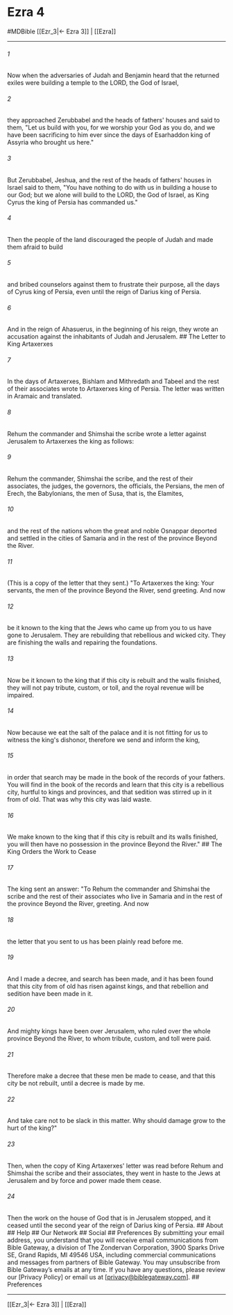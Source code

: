 # Ezra 4
#MDBible
[[Ezr_3|← Ezra 3]] | [[Ezra]]

***


###### 1 
Now when the adversaries of Judah and Benjamin heard that the returned exiles were building a temple to the LORD, the God of Israel, 

###### 2 
they approached Zerubbabel and the heads of fathers' houses and said to them, "Let us build with you, for we worship your God as you do, and we have been sacrificing to him ever since the days of Esarhaddon king of Assyria who brought us here." 

###### 3 
But Zerubbabel, Jeshua, and the rest of the heads of fathers' houses in Israel said to them, "You have nothing to do with us in building a house to our God; but we alone will build to the LORD, the God of Israel, as King Cyrus the king of Persia has commanded us." 

###### 4 
Then the people of the land discouraged the people of Judah and made them afraid to build 

###### 5 
and bribed counselors against them to frustrate their purpose, all the days of Cyrus king of Persia, even until the reign of Darius king of Persia. 

###### 6 
And in the reign of Ahasuerus, in the beginning of his reign, they wrote an accusation against the inhabitants of Judah and Jerusalem. ## The Letter to King Artaxerxes 

###### 7 
In the days of Artaxerxes, Bishlam and Mithredath and Tabeel and the rest of their associates wrote to Artaxerxes king of Persia. The letter was written in Aramaic and translated. 

###### 8 
Rehum the commander and Shimshai the scribe wrote a letter against Jerusalem to Artaxerxes the king as follows: 

###### 9 
Rehum the commander, Shimshai the scribe, and the rest of their associates, the judges, the governors, the officials, the Persians, the men of Erech, the Babylonians, the men of Susa, that is, the Elamites, 

###### 10 
and the rest of the nations whom the great and noble Osnappar deported and settled in the cities of Samaria and in the rest of the province Beyond the River. 

###### 11 
(This is a copy of the letter that they sent.) "To Artaxerxes the king: Your servants, the men of the province Beyond the River, send greeting. And now 

###### 12 
be it known to the king that the Jews who came up from you to us have gone to Jerusalem. They are rebuilding that rebellious and wicked city. They are finishing the walls and repairing the foundations. 

###### 13 
Now be it known to the king that if this city is rebuilt and the walls finished, they will not pay tribute, custom, or toll, and the royal revenue will be impaired. 

###### 14 
Now because we eat the salt of the palace and it is not fitting for us to witness the king's dishonor, therefore we send and inform the king, 

###### 15 
in order that search may be made in the book of the records of your fathers. You will find in the book of the records and learn that this city is a rebellious city, hurtful to kings and provinces, and that sedition was stirred up in it from of old. That was why this city was laid waste. 

###### 16 
We make known to the king that if this city is rebuilt and its walls finished, you will then have no possession in the province Beyond the River." ## The King Orders the Work to Cease 

###### 17 
The king sent an answer: "To Rehum the commander and Shimshai the scribe and the rest of their associates who live in Samaria and in the rest of the province Beyond the River, greeting. And now 

###### 18 
the letter that you sent to us has been plainly read before me. 

###### 19 
And I made a decree, and search has been made, and it has been found that this city from of old has risen against kings, and that rebellion and sedition have been made in it. 

###### 20 
And mighty kings have been over Jerusalem, who ruled over the whole province Beyond the River, to whom tribute, custom, and toll were paid. 

###### 21 
Therefore make a decree that these men be made to cease, and that this city be not rebuilt, until a decree is made by me. 

###### 22 
And take care not to be slack in this matter. Why should damage grow to the hurt of the king?" 

###### 23 
Then, when the copy of King Artaxerxes' letter was read before Rehum and Shimshai the scribe and their associates, they went in haste to the Jews at Jerusalem and by force and power made them cease. 

###### 24 
Then the work on the house of God that is in Jerusalem stopped, and it ceased until the second year of the reign of Darius king of Persia. ## About ## Help ## Our Network ## Social ## Preferences By submitting your email address, you understand that you will receive email communications from Bible Gateway, a division of The Zondervan Corporation, 3900 Sparks Drive SE, Grand Rapids, MI 49546 USA, including commercial communications and messages from partners of Bible Gateway. You may unsubscribe from Bible Gateway&rsquo;s emails at any time. If you have any questions, please review our [Privacy Policy] or email us at [privacy@biblegateway.com]. ## Preferences

***

[[Ezr_3|← Ezra 3]] | [[Ezra]]
